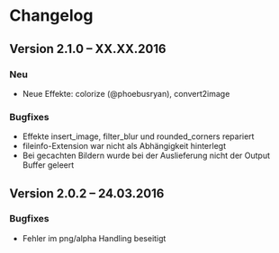 Changelog
=========

Version 2.1.0 – XX.XX.2016
--------------------------

### Neu

* Neue Effekte: colorize (@phoebusryan), convert2image

### Bugfixes

* Effekte insert_image, filter_blur und rounded_corners repariert
* fileinfo-Extension war nicht als Abhängigkeit hinterlegt
* Bei gecachten Bildern wurde bei der Auslieferung nicht der Output Buffer geleert


Version 2.0.2 – 24.03.2016
--------------------------

### Bugfixes

* Fehler im png/alpha Handling beseitigt
